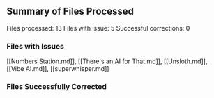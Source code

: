 
## Summary of Files Processed
Files processed: 13
Files with issue: 5
Successful corrections: 0

### Files with Issues
[[Numbers Station.md]], [[There's an AI for That.md]], [[Unsloth.md]], [[Vibe AI.md]], [[superwhisper.md]]

### Files Successfully Corrected

